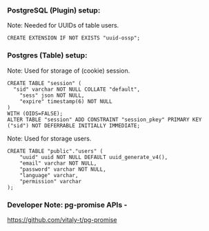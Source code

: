 ### PostgreSQL (Plugin) setup:

Note: Needed for UUIDs of table users.

```
CREATE EXTENSION IF NOT EXISTS "uuid-ossp";
```

### Postgres (Table) setup:

Note: Used for storage of (cookie) session.
```
CREATE TABLE "session" (
  "sid" varchar NOT NULL COLLATE "default",
	"sess" json NOT NULL,
	"expire" timestamp(6) NOT NULL
)
WITH (OIDS=FALSE);
ALTER TABLE "session" ADD CONSTRAINT "session_pkey" PRIMARY KEY ("sid") NOT DEFERRABLE INITIALLY IMMEDIATE;
```

Note: Used for storage users.
```
CREATE TABLE "public"."users" (
    "uuid" uuid NOT NULL DEFAULT uuid_generate_v4(),
    "email" varchar NOT NULL,
    "password" varchar NOT NULL,
    "language" varchar,
    "permission" varchar
);
```

### Developer Note: pg-promise APIs -
https://github.com/vitaly-t/pg-promise
